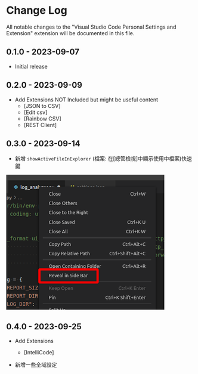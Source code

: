 # Change Log

All notable changes to the "Visual Studio Code Personal Settings and Extension" extension will be documented in this file.

## 0.1.0 - 2023-09-07

- Initial release

## 0.2.0 - 2023-09-09

- Add Extensions NOT Included but might be useful content
  - [JSON to CSV]
  - [Edit csv]
  - [Rainbow CSV]
  - [REST Client]

## 0.3.0 - 2023-09-14

- 新增 `showActiveFileInExplorer` (檔案: 在[總管檢視]中顯示使用中檔案)快速鍵

![](./images/184lI.png)

## 0.4.0 - 2023-09-25

- Add Extensions
  - [IntelliCode]

- 新增一些全域設定
